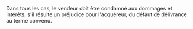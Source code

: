   
 Dans tous les cas, le vendeur doit être condamné aux dommages et intérêts, s'il résulte un préjudice pour l'acquéreur, du défaut de délivrance au terme convenu.  

  
